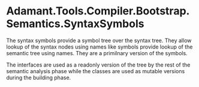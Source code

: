 # Adamant.Tools.Compiler.Bootstrap.Semantics.SyntaxSymbols

The syntax symbols provide a symbol tree over the syntax tree. They allow lookup of the syntax nodes using names like symbols provide lookup of the semantic tree using names. They are a primilnary version of the symbols.

The interfaces are used as a readonly version of the tree by the rest of the semantic analysis phase while the classes are used as mutable versions during the building phase.
